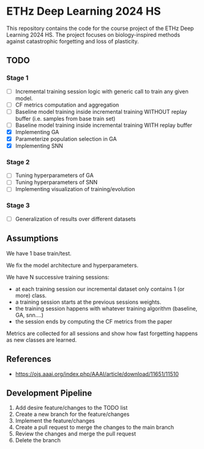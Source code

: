 # ETHz Deep Learning 2024 HS

This repository contains the code for the course project of the ETHz Deep Learning 2024 HS. The project focuses on biology-inspired methods against catastrophic forgetting and loss of plasticity. 

## TODO

### Stage 1
- [ ] Incremental training session logic with generic call to train any given model.
- [ ] CF metrics computation and aggregation
- [ ] Baseline model training inside incremental training WITHOUT replay buffer (i.e. samples from base train set)
- [ ] Baseline model training inside incremental training WITH replay buffer
- [x] Implementing GA
- [x] Parameterize population selection in GA
- [x] Implementing SNN

### Stage 2
- [ ] Tuning hyperparameters of GA
- [ ] Tuning hyperparameters of SNN
- [ ] Implementing visualization of training/evolution

### Stage 3
- [ ] Generalization of results over different datasets


## Assumptions
We have 1 base train/test.

We fix the model architecture and hyperparameters.

We have N successive training sessions:

- at each training session our incremental dataset only contains 1 (or more) class. 
- a training session starts at the previous sessions weights.
- the training session happens with whatever training algorithm (baseline, GA, snn....)
- the session ends by computing the CF metrics from the paper

Metrics are collected for all sessions and show how fast forgetting happens as new classes are learned.

## References
- https://ojs.aaai.org/index.php/AAAI/article/download/11651/11510


## Development Pipeline
1. Add desire feature/changes to the TODO list
2. Create a new branch for the feature/changes
3. Implement the feature/changes
4. Create a pull request to merge the changes to the main branch
5. Review the changes and merge the pull request
6. Delete the branch

